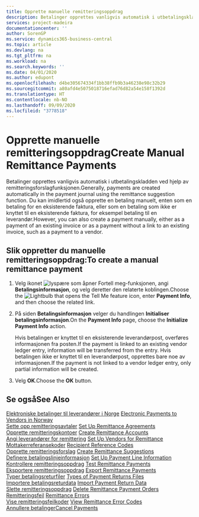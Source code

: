 ```yaml
---
title: Opprette manuelle remitteringsoppdrag
description: Betalinger opprettes vanligvis automatisk i utbetalingskladden ved hjelp av remitteringsforslagfunksjonen.
services: project-madeira
documentationcenter: ''
author: SorenGP
ms.service: dynamics365-business-central
ms.topic: article
ms.devlang: na
ms.tgt_pltfrm: na
ms.workload: na
ms.search.keywords: ''
ms.date: 04/01/2020
ms.author: edupont
ms.openlocfilehash: d4be305674334f1bb38ffb9b3a46238e98c32b29
ms.sourcegitcommit: a80afd4e5075018716efad76d82a54e158f1392d
ms.translationtype: HT
ms.contentlocale: nb-NO
ms.lasthandoff: 09/09/2020
ms.locfileid: "3778518"
---
```

# <a name="create-manual-remittance-payments"></a><span data-ttu-id="2f28b-103">Opprette manuelle remitteringsoppdrag</span><span class="sxs-lookup"><span data-stu-id="2f28b-103">Create Manual Remittance Payments</span></span>
<span data-ttu-id="2f28b-104">Betalinger opprettes vanligvis automatisk i utbetalingskladden ved hjelp av remitteringsforslagfunksjonen.</span><span class="sxs-lookup"><span data-stu-id="2f28b-104">Generally, payments are created automatically in the payment journal using the remittance suggestion function.</span></span> <span data-ttu-id="2f28b-105">Du kan imidlertid også opprette en betaling manuelt, enten som en betaling for en eksisterende faktura, eller som en betaling som ikke er knyttet til en eksisterende faktura, for eksempel betaling til en leverandør.</span><span class="sxs-lookup"><span data-stu-id="2f28b-105">However, you can also create a payment manually, either as a payment of an existing invoice or as a payment without a link to an existing invoice, such as a payment to a vendor.</span></span>  

## <a name="to-create-a-manual-remittance-payment"></a><span data-ttu-id="2f28b-106">Slik oppretter du manuelle remitteringsoppdrag:</span><span class="sxs-lookup"><span data-stu-id="2f28b-106">To create a manual remittance payment</span></span>  

1.  <span data-ttu-id="2f28b-107">Velg ikonet ![lyspære som åpner Fortell meg-funksjonen](../../media/ui-search/search_small.png "Fortell hva du vil gjøre"), angi **Betalingsinformasjon**, og velg deretter den relaterte koblingen.</span><span class="sxs-lookup"><span data-stu-id="2f28b-107">Choose the ![Lightbulb that opens the Tell Me feature](../../media/ui-search/search_small.png "Tell me what you want to do") icon, enter **Payment Info**, and then choose the related link.</span></span>  
2.  <span data-ttu-id="2f28b-108">På siden **Betalingsinformasjon** velger du handlingen **Initialiser betalingsinformasjon**.</span><span class="sxs-lookup"><span data-stu-id="2f28b-108">On the **Payment Info** page, choose the **Initialize Payment Info** action.</span></span>  

    <span data-ttu-id="2f28b-109">Hvis betalingen er knyttet til en eksisterende leverandørpost, overføres informasjonen fra posten.</span><span class="sxs-lookup"><span data-stu-id="2f28b-109">If the payment is linked to an existing vendor ledger entry, information will be transferred from the entry.</span></span> <span data-ttu-id="2f28b-110">Hvis betalingen ikke er knyttet til en leverandørpost, opprettes bare noe av informasjonen.</span><span class="sxs-lookup"><span data-stu-id="2f28b-110">If the payment is not linked to a vendor ledger entry, only partial information will be created.</span></span>  

3.  <span data-ttu-id="2f28b-111">Velg **OK**.</span><span class="sxs-lookup"><span data-stu-id="2f28b-111">Choose the **OK** button.</span></span>  

## <a name="see-also"></a><span data-ttu-id="2f28b-112">Se også</span><span class="sxs-lookup"><span data-stu-id="2f28b-112">See Also</span></span>  
 <span data-ttu-id="2f28b-113">[Elektroniske betalinger til leverandører i Norge](electronic-payments-to-vendors-in-norway.md) </span><span class="sxs-lookup"><span data-stu-id="2f28b-113">[Electronic Payments to Vendors in Norway](electronic-payments-to-vendors-in-norway.md) </span></span>  
 <span data-ttu-id="2f28b-114">[Sette opp remitteringsavtaler](how-to-set-up-remittance-agreements.md) </span><span class="sxs-lookup"><span data-stu-id="2f28b-114">[Set Up Remittance Agreements](how-to-set-up-remittance-agreements.md) </span></span>  
 <span data-ttu-id="2f28b-115">[Opprette remitteringskontoer](how-to-create-remittance-accounts.md) </span><span class="sxs-lookup"><span data-stu-id="2f28b-115">[Create Remittance Accounts](how-to-create-remittance-accounts.md) </span></span>  
 <span data-ttu-id="2f28b-116">[Angi leverandører for remittering](how-to-set-up-vendors-for-remittance.md) </span><span class="sxs-lookup"><span data-stu-id="2f28b-116">[Set Up Vendors for Remittance](how-to-set-up-vendors-for-remittance.md) </span></span>  
 <span data-ttu-id="2f28b-117">[Mottakerreferansekoder](recipient-reference-codes.md) </span><span class="sxs-lookup"><span data-stu-id="2f28b-117">[Recipient Reference Codes](recipient-reference-codes.md) </span></span>  
 <span data-ttu-id="2f28b-118">[Opprette remitteringsforslag](how-to-create-remittance-suggestions.md) </span><span class="sxs-lookup"><span data-stu-id="2f28b-118">[Create Remittance Suggestions](how-to-create-remittance-suggestions.md) </span></span>  
 <span data-ttu-id="2f28b-119">[Definere betalingslinjeinformasjon](how-to-set-up-payment-line-information.md) </span><span class="sxs-lookup"><span data-stu-id="2f28b-119">[Set Up Payment Line Information](how-to-set-up-payment-line-information.md) </span></span>  
 <span data-ttu-id="2f28b-120">[Kontrollere remitteringsoppdrag](how-to-test-remittance-payments.md) </span><span class="sxs-lookup"><span data-stu-id="2f28b-120">[Test Remittance Payments](how-to-test-remittance-payments.md) </span></span>  
 <span data-ttu-id="2f28b-121">[Eksportere remitteringsoppdrag](how-to-export-remittance-payments.md) </span><span class="sxs-lookup"><span data-stu-id="2f28b-121">[Export Remittance Payments](how-to-export-remittance-payments.md) </span></span>  
 <span data-ttu-id="2f28b-122">[Typer betalingsreturfiler](types-of-payment-returns-files.md) </span><span class="sxs-lookup"><span data-stu-id="2f28b-122">[Types of Payment Returns Files](types-of-payment-returns-files.md) </span></span>  
 <span data-ttu-id="2f28b-123">[Importere betalingsreturdata](how-to-import-payment-return-data.md) </span><span class="sxs-lookup"><span data-stu-id="2f28b-123">[Import Payment Return Data](how-to-import-payment-return-data.md) </span></span>  
 <span data-ttu-id="2f28b-124">[Slette remitteringsoppdrag](how-to-delete-remittance-payment-orders.md) </span><span class="sxs-lookup"><span data-stu-id="2f28b-124">[Delete Remittance Payment Orders](how-to-delete-remittance-payment-orders.md) </span></span>  
 <span data-ttu-id="2f28b-125">[Remitteringsfeil](remittance-errors.md) </span><span class="sxs-lookup"><span data-stu-id="2f28b-125">[Remittance Errors](remittance-errors.md) </span></span>  
 <span data-ttu-id="2f28b-126">[Vise remitteringsfeilkoder](how-to-view-remittance-error-codes.md) </span><span class="sxs-lookup"><span data-stu-id="2f28b-126">[View Remittance Error Codes](how-to-view-remittance-error-codes.md) </span></span>  
 [<span data-ttu-id="2f28b-127">Annullere betalinger</span><span class="sxs-lookup"><span data-stu-id="2f28b-127">Cancel Payments</span></span>](how-to-cancel-payments.md)
